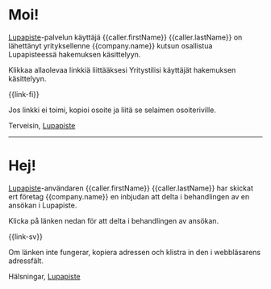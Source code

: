 # Moi!

[Lupapiste](https://www.lupapiste.fi/)-palvelun k&auml;ytt&auml;j&auml; {{caller.firstName}} {{caller.lastName}} on
l&auml;hett&auml;nyt yrityksellenne {{company.name}} kutsun osallistua Lupapisteessä hakemuksen k&auml;sittelyyn.

Klikkaa allaolevaa linkki&auml; liitt&auml;&auml;ksesi Yritystilisi käyttäjät hakemuksen k&auml;sittelyyn.

{{link-fi}}

Jos linkki ei toimi, kopioi osoite ja liit&auml; se selaimen osoiteriville.

Terveisin,
[Lupapiste](https://www.lupapiste.fi/)

---

# Hej!

[Lupapiste](https://www.lupapiste.fi/)-anv&auml;ndaren {{caller.firstName}} {{caller.lastName}} har skickat
ert f&ouml;retag {{company.name}} en inbjudan att delta i behandlingen av en ans&ouml;kan i Lupapiste.

Klicka p&aring; l&auml;nken nedan f&ouml;r att delta i behandlingen av ans&ouml;kan.

{{link-sv}}

Om l&auml;nken inte fungerar, kopiera adressen och klistra in den i webbl&auml;sarens adressf&auml;lt.

Hälsningar,
[Lupapiste](https://www.lupapiste.fi/)
